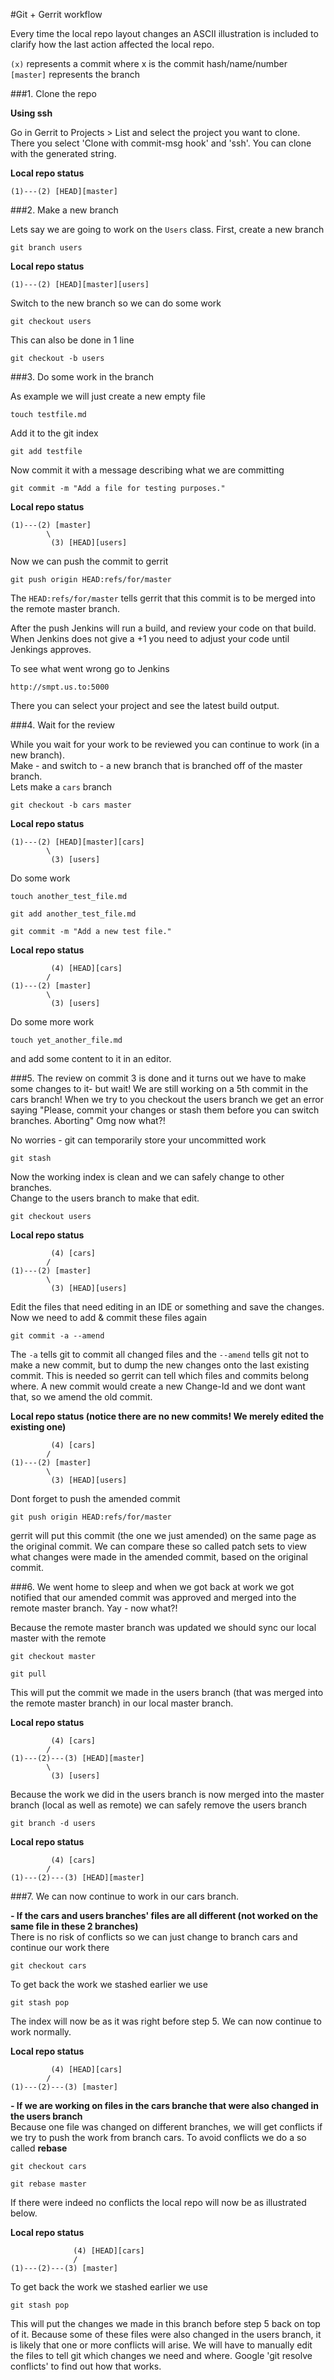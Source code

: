 #Git + Gerrit workflow

Every time the local repo layout changes an ASCII illustration is included to clarify how the last action affected the local repo.

`(x)` represents a commit where x is the commit hash/name/number  
`[master]` represents the branch

###1. Clone the repo

**Using ssh**

Go in Gerrit to Projects > List and select the project you want to clone.
There you select 'Clone with commit-msg hook' and 'ssh'.
You can clone with the generated string.

**Local repo status**  

    (1)---(2) [HEAD][master]

###2. Make a new branch

Lets say we are going to work on the `Users` class. First, create a new branch

`git branch users`

**Local repo status**  

    (1)---(2) [HEAD][master][users]

Switch to the new branch so we can do some work

`git checkout users`

This can also be done in 1 line

`git checkout -b users`

###3. Do some work in the branch

As example we will just create a new empty file

`touch testfile.md`

Add it to the git index

`git add testfile`

Now commit it with a message describing what we are committing

`git commit -m "Add a file for testing purposes."`

**Local repo status**  

    (1)---(2) [master]
            \
             (3) [HEAD][users]

Now we can push the commit to gerrit

`git push origin HEAD:refs/for/master`


The `HEAD:refs/for/master` tells gerrit that this commit is to be merged into the remote master branch.

After the push Jenkins will run a build, and review your code on that build. When Jenkins does not give a +1 you need to adjust your code until Jenkings approves.

To see what went wrong go to Jenkins

`http://smpt.us.to:5000`

There you can select your project and see the latest build output.

###4. Wait for the review

While you wait for your work to be reviewed you can continue to work (in a new branch).  
Make - and switch to - a new branch that is branched off of the master branch.  
Lets make a `cars` branch

`git checkout -b cars master`

**Local repo status**  

    (1)---(2) [HEAD][master][cars]
            \
             (3) [users]

Do some work

`touch another_test_file.md`

`git add another_test_file.md`

`git commit -m "Add a new test file."`

**Local repo status**  

             (4) [HEAD][cars]
            /
    (1)---(2) [master]
            \
             (3) [users]
 
 Do some more work
 
 `touch yet_another_file.md`
 
 and add some content to it in an editor.

###5. The review on commit 3 is done and it turns out we have to make some changes to it- but wait! We are still working on a 5th commit in the cars branch! When we try to you checkout the users branch we get an error saying "Please, commit your changes or stash them before you can switch branches.  Aborting" Omg now what?!

No worries - git can temporarily store your uncommitted work

`git stash`

Now the working index is clean and we can safely change to other branches.  
Change to the users branch to make that edit.

`git checkout users`

**Local repo status**  

             (4) [cars]
            /
    (1)---(2) [master]
            \
             (3) [HEAD][users]

Edit the files that need editing in an IDE or something and save the changes.  
Now we need to add & commit these files again

`git commit -a --amend`

The `-a` tells git to commit all changed files and the `--amend` tells git not to make a new commit, but to dump the new changes onto the last existing commit. This is needed so gerrit can tell which files and commits belong where. A new commit would create a new Change-Id and we dont want that, so we amend the old commit.

**Local repo status (notice there are no new commits! We merely edited the existing one)**

             (4) [cars]
            /
    (1)---(2) [master]
            \
             (3) [HEAD][users]

Dont forget to push the amended commit

`git push origin HEAD:refs/for/master`

gerrit will put this commit (the one we just amended) on the same page as the original commit. We can compare these so called patch sets to view what changes were made in the amended commit, based on the original commit.

###6. We went home to sleep and when we got back at work we got notified that our amended commit was approved and merged into the remote master branch. Yay - now what?!

Because the remote master branch was updated we should sync our local master with the remote

`git checkout master`

`git pull`

This will put the commit we made in the users branch (that was merged into the remote master branch) in our local master branch.

**Local repo status**  

             (4) [cars]
            /
    (1)---(2)---(3) [HEAD][master]
            \
             (3) [users]

Because the work we did in the users branch is now merged into the master branch (local as well as remote) we can safely remove the users branch

`git branch -d users`

**Local repo status**  

             (4) [cars]
            /
    (1)---(2)---(3) [HEAD][master]

###7. We can now continue to work in our cars branch.

**- If the cars and users branches' files are all different (not worked on the same file in these 2 branches)**  
There is no risk of conflicts so we can just change to branch cars and continue our work there

`git checkout cars`

To get back the work we stashed earlier we use

`git stash pop`

The index will now be as it was right before step 5. We can now continue to work normally.

**Local repo status**  

             (4) [HEAD][cars]
            /
    (1)---(2)---(3) [master]


**- If we are working on files in the cars branche that were also changed in the users branch**  
Because one file was changed on different branches, we will get conflicts if we try to push the work from branch cars. To avoid conflicts we do a so called **rebase**

`git checkout cars`

`git rebase master`

If there were indeed no conflicts the local repo will now be as illustrated below.  

**Local repo status**  

                  (4) [HEAD][cars]
                  /
    (1)---(2)---(3) [master]

To get back the work we stashed earlier we use

`git stash pop`

This will put the changes we made in this branch before step 5 back on top of it. Because some of these files were also changed in the users branch, it is likely that one or more conflicts will arise. We will have to manually edit the files to tell git which changes we need and where. Google 'git resolve conflicts' to find out how that works.